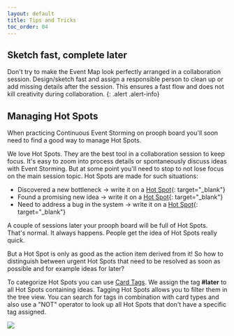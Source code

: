 ```yaml
---
layout: default
title: Tips and Tricks
toc_order: 04
---
```


## Sketch fast, complete later

Don't try to make the Event Map look perfectly arranged in a collaboration session. Design/sketch fast and assign a responsible person to clean up or add missing details after the session.
This ensures a fast flow and does not kill creativity during collaboration. 
{: .alert .alert-info}

## Managing Hot Spots

When practicing Continuous Event Storming on prooph board you'll soon need to find a good way to manage Hot Spots.

We love Hot Spots. They are the best tool in a collaboration session to keep focus. It's easy to zoom into process details or spontaneously discuss ideas with Event Storming. But at some point you'll need to stop to not lose focus on the main session topic. Hot Spots are made for such situations:

- Discovered a new bottleneck -> write it on a [Hot Spot]({{site.baseurl}}/event_storming/basic-concepts.html#hot-spot){: target="_blank"}
- Found a promising new idea -> write it on a [Hot Spot](({{site.baseurl}}/event_storming/basic-concepts.html#hot-spot)){: target="_blank"}
- Need to address a bug in the system -> write it on a [Hot Spot]({{site.baseurl}}/event_storming/basic-concepts.html#hot-spot){: target="_blank"}

A couple of sessions later your prooph board will be full of Hot Spots. That's normal. It always happens. People get the idea of Hot Spots really quick.

But a Hot Spot is only as good as the action item derived from it! So how to distinguish between urgent Hot Spots that need to be resolved as soon as possible and for example ideas for later?

To categorize Hot Spots you can use [Card Tags]({{site.baseurl}}/board_workspace/Cards.html#tagging). We assign the tag **#later** to all Hot Spots containing ideas. Tagging Hot Spots allows you to filter them in the tree view. You can search for tags in combination with card types and also use a "NOT" operator to look up all Hot Spots that don't have a specific tag assigned.

<a href="{{site.baseurl}}/assets/images/CES/hot_spot_tagging.gif" data-lightbox="hot_spot_tagging" data-title="Hot Spot Tagging">
    <span class="lightbox-indicator"></span>
    <img src="{{site.baseurl}}/assets/images/CES/hot_spot_tagging.gif" />
</a>
